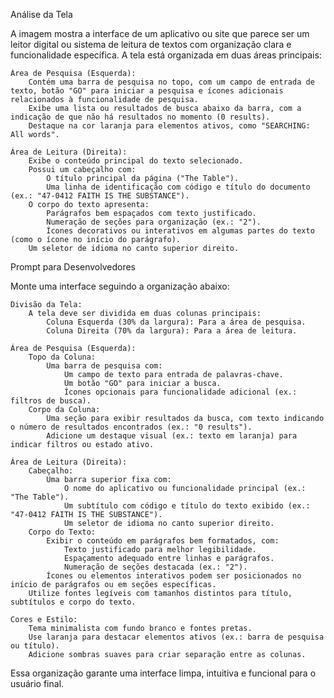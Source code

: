 Análise da Tela

A imagem mostra a interface de um aplicativo ou site que parece ser um leitor digital ou sistema de leitura de textos com organização clara e funcionalidade específica. A tela está organizada em duas áreas principais:

    Área de Pesquisa (Esquerda):
        Contém uma barra de pesquisa no topo, com um campo de entrada de texto, botão "GO" para iniciar a pesquisa e ícones adicionais relacionados à funcionalidade de pesquisa.
        Exibe uma lista ou resultados de busca abaixo da barra, com a indicação de que não há resultados no momento (0 results).
        Destaque na cor laranja para elementos ativos, como "SEARCHING: All words".

    Área de Leitura (Direita):
        Exibe o conteúdo principal do texto selecionado.
        Possui um cabeçalho com:
            O título principal da página ("The Table").
            Uma linha de identificação com código e título do documento (ex.: "47-0412 FAITH IS THE SUBSTANCE").
        O corpo do texto apresenta:
            Parágrafos bem espaçados com texto justificado.
            Numeração de seções para organização (ex.: "2").
            Ícones decorativos ou interativos em algumas partes do texto (como o ícone no início do parágrafo).
        Um seletor de idioma no canto superior direito.

Prompt para Desenvolvedores

Monte uma interface seguindo a organização abaixo:

    Divisão da Tela:
        A tela deve ser dividida em duas colunas principais:
            Coluna Esquerda (30% da largura): Para a área de pesquisa.
            Coluna Direita (70% da largura): Para a área de leitura.

    Área de Pesquisa (Esquerda):
        Topo da Coluna:
            Uma barra de pesquisa com:
                Um campo de texto para entrada de palavras-chave.
                Um botão "GO" para iniciar a busca.
                Ícones opcionais para funcionalidade adicional (ex.: filtros de busca).
        Corpo da Coluna:
            Uma seção para exibir resultados da busca, com texto indicando o número de resultados encontrados (ex.: "0 results").
            Adicione um destaque visual (ex.: texto em laranja) para indicar filtros ou estado ativo.

    Área de Leitura (Direita):
        Cabeçalho:
            Uma barra superior fixa com:
                O nome do aplicativo ou funcionalidade principal (ex.: "The Table").
                Um subtítulo com código e título do texto exibido (ex.: "47-0412 FAITH IS THE SUBSTANCE").
                Um seletor de idioma no canto superior direito.
        Corpo do Texto:
            Exibir o conteúdo em parágrafos bem formatados, com:
                Texto justificado para melhor legibilidade.
                Espaçamento adequado entre linhas e parágrafos.
                Numeração de seções destacada (ex.: "2").
            Ícones ou elementos interativos podem ser posicionados no início de parágrafos ou em seções específicas.
        Utilize fontes legíveis com tamanhos distintos para título, subtítulos e corpo do texto.

    Cores e Estilo:
        Tema minimalista com fundo branco e fontes pretas.
        Use laranja para destacar elementos ativos (ex.: barra de pesquisa ou título).
        Adicione sombras suaves para criar separação entre as colunas.

Essa organização garante uma interface limpa, intuitiva e funcional para o usuário final.
